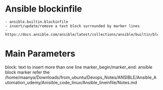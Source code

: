 # Ansible blockinfile
    - ansible.builtin.blockinfile
    - insert/update/remove a text block surrounded by marker lines
    - https://docs.ansible.com/ansible/latest/collections/ansible/builtin/blockinfile_module.html
# Main Parameters
block: text to insert more than one line
marker_begin/marker_end: ansible block marker
refer the /home/maanya/Downloads/from_ubuntu/Devops_Notes/ANSIBLE/Ansible_Automation_udemy/Anisible_code_linux/Ansible_lineinfile/Notes.md
